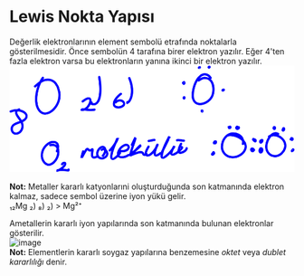 # Lewis Nokta Yapısı
Değerlik elektronlarının element sembolü etrafında noktalarla gösterilmesidir. Önce sembolün 4 tarafına birer elektron yazılır. Eğer 4'ten fazla elektron varsa bu elektronların yanına ikinci bir elektron yazılır.\
![image](img/molekül-örneği.svg)


**Not:** Metaller kararlı katyonlarıni oluşturduğunda son katmanında elektron kalmaz, sadece sembol üzerine iyon yükü gelir.\
₁₂Mg  ₂) ₈) ₂) > Mg²⁺


Ametallerin kararlı iyon yapılarında son katmanında bulunan elektronlar gösterilir.\
![image](img/ametallerin-lewis-gösterimi.svg)\
**Not:** Elementlerin kararlı soygaz yapılarına benzemesine *oktet* veya *dublet kararlılığı* denir. 
